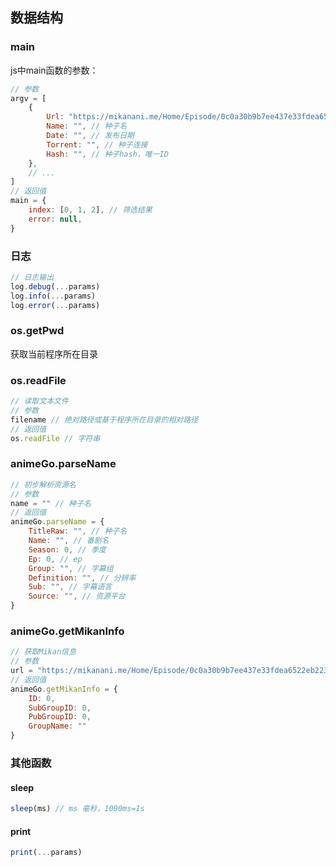## 数据结构
### main
js中main函数的参数：
```javascript
// 参数
argv = [
    {
        Url: "https://mikanani.me/Home/Episode/0c0a30b9b7ee437e33fdea6522eb223377dd1d48", // Link，详情页连接，用于下一步解析番剧信息
        Name: "", // 种子名
        Date: "", // 发布日期
        Torrent: "", // 种子连接
        Hash: "", // 种子hash，唯一ID
    },
    // ...
]
// 返回值
main = {
    index: [0, 1, 2], // 筛选结果
    error: null,
}
```
### 日志
```javascript
// 日志输出
log.debug(...params)
log.info(...params)
log.error(...params)
```

### os.getPwd
获取当前程序所在目录

### os.readFile
```javascript
// 读取文本文件
// 参数
filename // 绝对路径或基于程序所在目录的相对路径
// 返回值
os.readFile // 字符串
```

### animeGo.parseName
```javascript
// 初步解析资源名
// 参数
name = "" // 种子名
// 返回值
animeGo.parseName = {
    TitleRaw: "", // 种子名
    Name: "", // 番剧名
    Season: 0, // 季度
    Ep: 0, // ep
    Group: "", // 字幕组
    Definition: "", // 分辨率
    Sub: "", // 字幕语言
    Source: "", // 资源平台
}
```
### animeGo.getMikanInfo
```javascript
// 获取Mikan信息
// 参数
url = "https://mikanani.me/Home/Episode/0c0a30b9b7ee437e33fdea6522eb223377dd1d48" // mikanUrl
// 返回值
animeGo.getMikanInfo = {
    ID: 0,
    SubGroupID: 0,
    PubGroupID: 0,
    GroupName: ""
}
```

### 其他函数
#### sleep
```javascript
sleep(ms) // ms 毫秒，1000ms=1s
```

#### print
```javascript
print(...params)
```